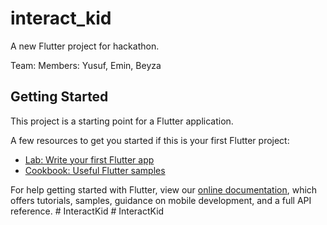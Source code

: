 # interact_kid

A new Flutter project for hackathon.

Team: 
Members: Yusuf, Emin, Beyza 
## Getting Started

This project is a starting point for a Flutter application.

A few resources to get you started if this is your first Flutter project:

- [Lab: Write your first Flutter app](https://flutter.dev/docs/get-started/codelab)
- [Cookbook: Useful Flutter samples](https://flutter.dev/docs/cookbook)

For help getting started with Flutter, view our
[online documentation](https://flutter.dev/docs), which offers tutorials,
samples, guidance on mobile development, and a full API reference.
#   I n t e r a c t K i d 
 
 #   I n t e r a c t K i d 
 
 